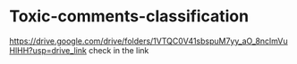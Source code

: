﻿# Toxic-comments-classification
https://drive.google.com/drive/folders/1VTQC0V41sbspuM7yy_aO_8nclmVuHlHH?usp=drive_link 
check in the link

